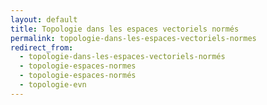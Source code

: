 ```yaml
---
layout: default
title: Topologie dans les espaces vectoriels normés
permalink: topologie-dans-les-espaces-vectoriels-normes
redirect_from:
  - topologie-dans-les-espaces-vectoriels-normés
  - topologie-espaces-normes
  - topologie-espaces-normés
  - topologie-evn
---
```

